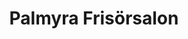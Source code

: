 ---
title: "Palmyra Frisörsalon"
url: /bad-neustadt-an-der-saale/palmyra-frisoersalon/
shop: Friseur
---